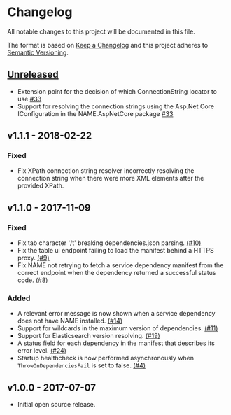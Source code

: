 # Changelog

All notable changes to this project will be documented in this file.

The format is based on [Keep a Changelog](http://keepachangelog.com/en/1.0.0/) and this project adheres to [Semantic Versioning](http://semver.org/spec/v2.0.0.html).

## [Unreleased]
* Extension point for the decision of which ConnectionString locator to use [#33](https://github.com/nosinovacao/name-sdk/issues/33)
* Support for resolving the connection strings using the Asp.Net Core IConfiguration in the NAME.AspNetCore package [#33](https://github.com/nosinovacao/name-sdk/issues/33)

## v1.1.1 - 2018-02-22
### Fixed
* Fix XPath connection string resolver incorrectly resolving the connection string when there were more XML elements after the provided XPath.

## v1.1.0 - 2017-11-09
### Fixed
* Fix tab character '/t' breaking dependencies.json parsing. [(#10)](https://github.com/nosinovacao/name-sdk/issues/9)
* Fix the table ui endpoint failing to load the manifest behind a HTTPS proxy. [(#9)](https://github.com/nosinovacao/name-sdk/issues/9)
* Fix NAME not retrying to fetch a service dependency manifest from the correct endpoint when the dependency returned a successful status code. [(#8)](https://github.com/nosinovacao/name-sdk/issues/8)
### Added
* A relevant error message is now shown when a service dependency does not have NAME installed. [(#14)](https://github.com/nosinovacao/name-sdk/issues/14)
* Support for wildcards in the maximum version of dependencies. [(#11)](https://github.com/nosinovacao/name-sdk/issues/11)
* Support for Elasticsearch version resolving. [(#19)](https://github.com/nosinovacao/name-sdk/issues/19)
* A status field for each dependency in the manifest that describes its error level. [(#24)](https://github.com/nosinovacao/name-sdk/issues/24)
* Startup healthcheck is now performed asynchronously when `ThrowOnDependenciesFail` is set to false. [(#4)](https://github.com/nosinovacao/name-sdk/issues/19)

## v1.0.0 - 2017-07-07
* Initial open source release.


[Unreleased]: https://github.com/nosinovacao/name-sdk/compare/v1.1.0...HEAD
